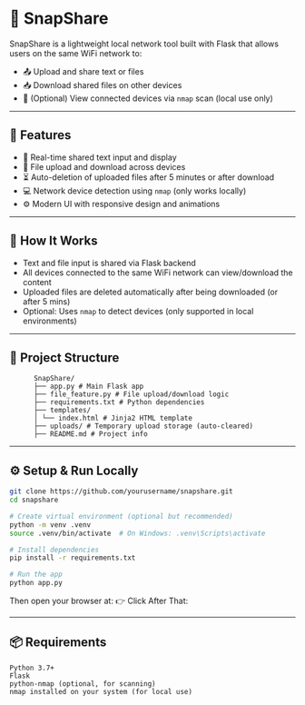 # 📡 SnapShare

SnapShare is a lightweight local network tool built with Flask that allows users on the same WiFi network to:

- 📤 Upload and share text or files
- 📥 Download shared files on other devices
- 🧭 (Optional) View connected devices via `nmap` scan (local use only)

---

## 🚀 Features

- 🔁 Real-time shared text input and display
- 📁 File upload and download across devices
- ⏳ Auto-deletion of uploaded files after 5 minutes or after download
- 💻 Network device detection using `nmap` (only works locally)
- ⚙️ Modern UI with responsive design and animations

---

## 🧠 How It Works

- Text and file input is shared via Flask backend
- All devices connected to the same WiFi network can view/download the content
- Uploaded files are deleted automatically after being downloaded (or after 5 mins)
- Optional: Uses `nmap` to detect devices (only supported in local environments)

---

## 📂 Project Structure
          SnapShare/
          ├── app.py # Main Flask app
          ├── file_feature.py # File upload/download logic
          ├── requirements.txt # Python dependencies
          ├── templates/
          │ └── index.html # Jinja2 HTML template
          ├── uploads/ # Temporary upload storage (auto-cleared)
          ├── README.md # Project info

---

## ⚙️ Setup & Run Locally

```bash
git clone https://github.com/yourusername/snapshare.git
cd snapshare

# Create virtual environment (optional but recommended)
python -m venv .venv
source .venv/bin/activate  # On Windows: .venv\Scripts\activate

# Install dependencies
pip install -r requirements.txt

# Run the app
python app.py
```

Then open your browser at:
👉 [<a>Click After That: </a>](http://localhost:5000)

---

## 📦 Requirements

```
Python 3.7+
Flask
python-nmap (optional, for scanning)
nmap installed on your system (for local use)
```
